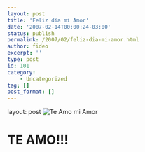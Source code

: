 ```yaml
---
layout: post
title: 'Feliz día mi Amor'
date: '2007-02-14T00:00:24-03:00'
status: publish
permalink: /2007/02/feliz-dia-mi-amor.html
author: fideo
excerpt: ''
type: post
id: 101
category:
    - Uncategorized
tag: []
post_format: []
---
```

layout: post
![Te Amo mi Amor](http://www.fideox.com.ar/images/diaenamorado.jpg "Te Amo mi Amor")

TE AMO!!!
=========